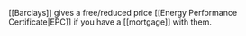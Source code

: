 [[Barclays]] gives a free/reduced price [[Energy Performance Certificate|EPC]] if you have a [[mortgage]] with them.